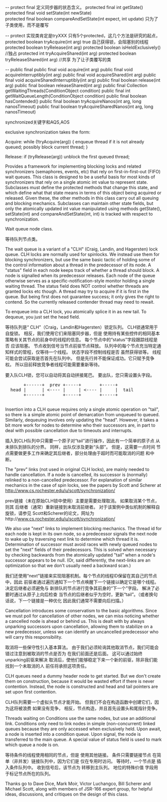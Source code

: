 -- protect final 定义同步器的状态含义。
protected final int getState()  
protected final void setState(int newState)  
protected final boolean compareAndSetState(int expect, int update)  只为了子类使用，而不是覆写


-- protect 实现类肯定是tryXXX 只有5个protected，这几个方法是研究的起点，
protected boolean tryAcquire(int arg) true 自己获得锁，会阻塞别的线程
protected boolean tryRelease(int arg) 
protected boolean isHeldExclusively()   //独占
protected int tryAcquireShared(int arg)
protected boolean tryReleaseShared(int arg) //共享 
为了让子类覆写的类

-- public final
public final void acquire(int arg)
public final void acquireInterruptibly(int arg)
public final void acquireShared(int arg) 
public final void acquireSharedInterruptibly(int arg)
public final boolean release(int arg)
public final boolean releaseShared(int arg)
public final Collection<Thread> getWaitingThreads(ConditionObject condition)
public final int getWaitQueueLength(ConditionObject condition) 
public final boolean hasContended() 
public final boolean tryAcquireNanos(int arg, long nanosTimeout)
public final boolean tryAcquireSharedNanos(int arg, long nanosTimeout)


synchronized关键字和AQS,AOS

exclusive synchronization takes the form:

 Acquire:
     while (!tryAcquire(arg)) {
        enqueue thread if it is not already queued;
        possibly block current thread;
     }

 Release:
     if (tryRelease(arg))
        unblock the first queued thread;
        


















Provides a framework for implementing blocking locks and related synchronizers (semaphores, events, etc) that 
rely on first-in-first-out (FIFO) wait queues. This class is designed to be a useful basis for most kinds of 
synchronizers that rely on a single atomic int value to represent state. Subclasses must define the protected 
methods that change this state, and which define what that state means in terms of this object being acquired or 
released. Given these, the other methods in this class carry out all queuing and blocking mechanics. Subclasses 
can maintain other state fields, but only the atomically updated int value manipulated using methods getState(), 
setState(int) and compareAndSetState(int, int) is tracked with respect to synchronization.




  
  
  
  
  
  
  
  
  Wait queue node class.
  
  等待队列节点类。
 
  The wait queue is a variant of a "CLH" (Craig, Landin, and
Hagersten) lock queue. CLH locks are normally used for
spinlocks.  We instead use them for blocking synchronizers, but
use the same basic tactic of holding some of the control
information about a thread in the predecessor of its node.  A
"status" field in each node keeps track of whether a thread
should block.  A node is signalled when its predecessor
releases.  Each node of the queue otherwise serves as a
specific-notification-style monitor holding a single waiting
thread. The status field does NOT control whether threads are
granted locks etc though.  A thread may try to acquire if it is
first in the queue. But being first does not guarantee success;
it only gives the right to contend.  So the currently released
contender thread may need to rewait.

  To enqueue into a CLH lock, you atomically splice it in as new
tail. To dequeue, you just set the head field.
  
等待队列是“ CLH”（Craig，Landin和Hagersten）锁定队列。 CLH锁通常用于自旋锁。 相反，我们使用它们来阻塞同步器，但是
使用持有某些控件的相同基本策略有关其节点的前身中的线程的信息。 每个节点中的“status”字段跟踪线程是否
应该阻塞。 节点收到信号当节点前驱节点释放。 队列中的每个节点充当特定通知样式的管程，仅等待一个线程。 状态字段不控制线程是否
虽然获得锁等。 线程可能会尝试获取是否首先在队列中。 但是先行并不能保证成功。它只赋予竞争权。 所以目前释放竞争者线程可能需要重新等待。
   
 要入队CLH锁，您可以自动将其自动拼接尾巴。 要出队，您只需设置头字段。
  
  <pre>
       +------+  prev +-----+       +-----+
  head |      | <---- |     | <---- |     |  tail
       +------+       +-----+       +-----+
  </pre>
 
   Insertion into a CLH queue requires only a single atomic
operation on "tail", so there is a simple atomic point of
demarcation from unqueued to queued. Similarly, dequeuing
involves only updating the "head". However, it takes a bit
more work for nodes to determine who their successors are,
in part to deal with possible cancellation due to timeouts
and interrupts.
  
  插入到CLH队列中只需要一个原子对“tail”进行操作，因此有一个简单的原子点
从未排队到排队的分界。 同样，出队仅涉及更新“头部”。 但是，这需要一点时间
节点需要做更多工作来确定其后继者，部分处理由于超时而可能取消的问题
和中断。


 
   The "prev" links (not used in original CLH locks), are mainly
needed to handle cancellation. If a node is cancelled, its
successor is (normally) relinked to a non-cancelled
predecessor. For explanation of similar mechanics in the case
of spin locks, see the papers by Scott and Scherer at
http://www.cs.rochester.edu/u/scott/synchronization/
  
  
   prev链接（未在原始CLH锁中使用）主要是需要处理取消。 如果取消某个节点，则其
后继者（通常）重新链接到未取消前继者。 对于该案例中类似机制的解释自旋锁，请参见
Scott和Scherer的论文，网址为http://www.cs.rochester.edu/u/scott/synchronization/
 
   We also use "next" links to implement blocking mechanics.
The thread id for each node is kept in its own node, so a
predecessor signals the next node to wake up by traversing
next link to determine which thread it is.  Determination of
successor must avoid races with newly queued nodes to set
the "next" fields of their predecessors.  This is solved
when necessary by checking backwards from the atomically
updated "tail" when a node's successor appears to be null.
(Or, said differently, the next-links are an optimization
so that we don't usually need a backward scan.)

我们还使用“next”链接来实现阻塞机制。每个节点的线程ID保留在其自己的节点中，因此
前驱者通过遍历通知下一个节点唤醒下一个链接以确定它是哪个线程。 决定后继者必须避免与
新排队的节点进行竞争其前身的“下一个”字段。 解决了必要时通过从原子上向后检查
当节点的后继者似乎为空时，更新“tail”。（或者换句话说，下一个链接是一种优化
因此我们通常不需要向后扫描。）



Cancellation introduces some conservatism to the basic
algorithms.  Since we must poll for cancellation of other
nodes, we can miss noticing whether a cancelled node is
ahead or behind us. This is dealt with by always unparking
successors upon cancellation, allowing them to stabilize on
a new predecessor, unless we can identify an uncancelled
predecessor who will carry this responsibility.

取消将一些保守性引入基本算法。 由于我们必须轮询其他取消节点，我们可能会错过注意到被取消的节点是否为
在我们前面还是后面。 这可以通过始终unparking前驱来解决
取消后，使他们能够稳定下来一个新的前驱，除非我们能找到一个未取消的人
前任将承担这项责任。

CLH queues need a dummy header node to get started. But
we don't create them on construction, because it would be wasted
effort if there is never contention. Instead, the node
is constructed and head and tail pointers are set upon first
contention.

CLH队列需要一个虚拟头节点才能开始。 但我们不会在构造函数中创建它们，因为这将被浪费
如果没有竞争， 相反，节点构造，并且首先设置头和尾指针竞争。

Threads waiting on Conditions use the same nodes, but
use an additional link. Conditions only need to link nodes
in simple (non-concurrent) linked queues because they are
only accessed when exclusively held.  Upon await, a node is
inserted into a condition queue.  Upon signal, the node is
transferred to the main queue.  A special value of status
field is used to mark which queue a node is on.

等待条件的线程使用相同的节点，但是
使用其他链接。 条件只需要链接节点
在简单（非并发）链接队列中，因为它们是
仅在专用时访问。 等待时，一个节点是
插入条件队列中。 收到信号后，该节点为
转移到主队列。 地位的特殊价值
字段用于标记节点所在的队列。

Thanks go to Dave Dice, Mark Moir, Victor Luchangco, Bill
Scherer and Michael Scott, along with members of JSR-166
expert group, for helpful ideas, discussions, and critiques
on the design of this class.
